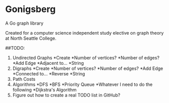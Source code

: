 Gonigsberg
==========

A Go graph library

Created for a computer science independent study elective on graph theory at North Seattle College.

##TODO:

1. Undirected Graphs
  *Create
  *Number of vertices?
  *Number of edges?
  *Add Edge
  *Adjacent to...
  *String
2. Digraphs
   *Create
   *Number of vertices?
   *Number of edges?
   *Add Edge
   *Connected to...
   *Reverse
   *String
3. Path Costs
4. Algorithms
   *DFS
   *BFS
   *Priority Queue
   *Whatever I need to do the following
   *Dijkstra's Algorithm
5. Figure out how to create a real TODO list in GitHub?

